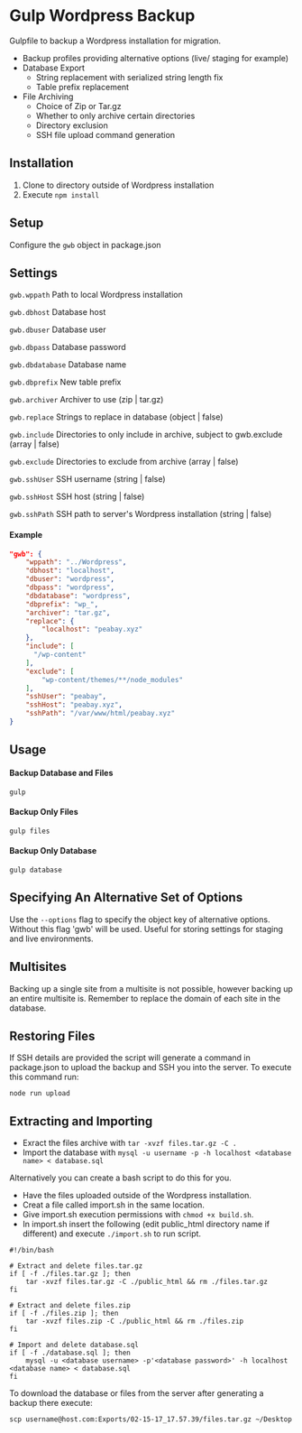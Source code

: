 # Gulp Wordpress Backup
Gulpfile to backup a Wordpress installation for migration.

- Backup profiles providing alternative options (live/ staging for example)
- Database Export
    - String replacement with serialized string length fix
    - Table prefix replacement
- File Archiving
    - Choice of Zip or Tar.gz
    - Whether to only archive certain directories
    - Directory exclusion
    - SSH file upload command generation

## Installation
1. Clone to directory outside of Wordpress installation
2. Execute `npm install`

## Setup
Configure the `gwb` object in package.json

## Settings

`gwb.wppath` Path to local Wordpress installation

`gwb.dbhost` Database host

`gwb.dbuser` Database user

`gwb.dbpass` Database password

`gwb.dbdatabase` Database name

`gwb.dbprefix` New table prefix

`gwb.archiver` Archiver to use (zip | tar.gz)

`gwb.replace` Strings to replace in database (object | false)

`gwb.include` Directories to only include in archive, subject to gwb.exclude (array | false)

`gwb.exclude` Directories to exclude from archive (array | false)

`gwb.sshUser` SSH username (string | false)

`gwb.sshHost` SSH host (string | false)

`gwb.sshPath` SSH path to server's Wordpress installation (string | false)

#### Example
```json
"gwb": {
    "wppath": "../Wordpress",
    "dbhost": "localhost",
    "dbuser": "wordpress",
    "dbpass": "wordpress",
    "dbdatabase": "wordpress",
    "dbprefix": "wp_",
    "archiver": "tar.gz",
    "replace": {
        "localhost": "peabay.xyz"
    },
    "include": [
      "/wp-content"
    ],
    "exclude": [
        "wp-content/themes/**/node_modules"
    ],
    "sshUser": "peabay",
    "sshHost": "peabay.xyz",
    "sshPath": "/var/www/html/peabay.xyz"
}
```

## Usage
#### Backup Database and Files
```ssh
gulp
```
#### Backup Only Files
```ssh
gulp files
```
#### Backup Only Database
```ssh
gulp database
```

## Specifying An Alternative Set of Options
Use the `--options` flag to specify the object key of alternative options. Without this flag 'gwb' will be used. Useful for storing settings for staging and live environments.

## Multisites
Backing up a single site from a multisite is not possible, however backing up an entire multisite is. Remember to replace the domain of each site in the database.

## Restoring Files
If SSH details are provided the script will generate a command in package.json to upload the backup and SSH you into the server. To execute this command run:
```ssh
node run upload
```

## Extracting and Importing
- Exract the files archive with `tar -xvzf files.tar.gz -C .`
- Import the database with `mysql -u username -p -h localhost <database name> < database.sql`

Alternatively you can create a bash script to do this for you.

- Have the files uploaded outside of the Wordpress installation.
- Creat a file called import.sh in the same location.
- Give import.sh execution permissions with `chmod +x build.sh`.
- In import.sh insert the following (edit public_html directory name if different) and execute `./import.sh` to run script.

```ssh
#!/bin/bash

# Extract and delete files.tar.gz
if [ -f ./files.tar.gz ]; then
    tar -xvzf files.tar.gz -C ./public_html && rm ./files.tar.gz
fi

# Extract and delete files.zip
if [ -f ./files.zip ]; then
    tar -xvzf files.zip -C ./public_html && rm ./files.zip
fi

# Import and delete database.sql 
if [ -f ./database.sql ]; then
    mysql -u <database username> -p'<database password>' -h localhost <database name> < database.sql
fi
```

To download the database or files from the server after generating a backup there execute:

`scp username@host.com:Exports/02-15-17_17.57.39/files.tar.gz ~/Desktop`
